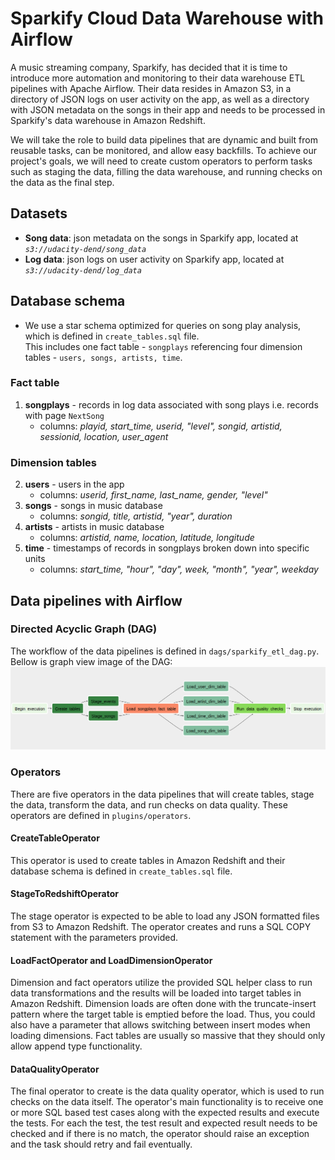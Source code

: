 # Sparkify Cloud Data Warehouse with Airflow

A music streaming company, Sparkify, has decided that it is time to introduce more automation and monitoring to their data warehouse ETL pipelines with Apache Airflow. Their data resides in Amazon S3, in a directory of JSON logs on user activity on the app, as well as a directory with JSON metadata on the songs in their app and needs to be processed in Sparkify's data warehouse in Amazon Redshift.

We will take the role to build data pipelines that are dynamic and built from reusable tasks, can be monitored, and allow easy backfills. To achieve our project's goals, we will need to create custom operators to perform tasks such as staging the data, filling the data warehouse, and running checks on the data as the final step.

## Datasets

- **Song data**: json metadata on the songs in Sparkify app, located at *`s3://udacity-dend/song_data`*
- **Log data**: json logs on user activity on Sparkify app, located at *`s3://udacity-dend/log_data`*

## Database schema

- We use a star schema optimized for queries on song play analysis, which is defined in `create_tables.sql` file. <br>
This includes one fact table - `songplays` referencing four dimension tables - `users, songs, artists, time`.

### Fact table

1. **songplays** - records in log data associated with song plays i.e. records with page `NextSong` <br>
    - columns: *playid, start_time, userid, "level", songid, artistid, sessionid, location, user_agent*

### Dimension tables

2. **users** - users in the app <br>
    - columns: *userid, first_name, last_name, gender, "level"*
3. **songs** - songs in music database <br>
    - columns: *songid, title, artistid, "year", duration*
4. **artists** - artists in music database
    - columns: *artistid, name, location, latitude, longitude*
5. **time** - timestamps of records in songplays broken down into specific units
    - columns: *start_time, "hour", "day", week, "month", "year", weekday*

## Data pipelines with Airflow

### Directed Acyclic Graph (DAG)

The workflow of the data pipelines is defined in `dags/sparkify_etl_dag.py`. Bellow is graph view image of the DAG:
![DAG_image](./images/dag_graph_view.png "DAG graph view")

### Operators
There are five operators in the data pipelines that will create tables, stage the data, transform the data, and run checks on data quality. These operators are defined in `plugins/operators`.

#### CreateTableOperator
This operator is used to create tables in Amazon Redshift and their database schema is defined in `create_tables.sql` file.

#### StageToRedshiftOperator
The stage operator is expected to be able to load any JSON formatted files from S3 to Amazon Redshift. The operator creates and runs a SQL COPY statement with the parameters provided.

#### LoadFactOperator and LoadDimensionOperator
Dimension and fact operators utilize the provided SQL helper class to run data transformations and the results will be loaded into target tables in Amazon Redshift.
Dimension loads are often done with the truncate-insert pattern where the target table is emptied before the load. Thus, you could also have a parameter that allows switching between insert modes when loading dimensions. Fact tables are usually so massive that they should only allow append type functionality.

#### DataQualityOperator
The final operator to create is the data quality operator, which is used to run checks on the data itself. The operator's main functionality is to receive one or more SQL based test cases along with the expected results and execute the tests. For each the test, the test result and expected result needs to be checked and if there is no match, the operator should raise an exception and the task should retry and fail eventually.
